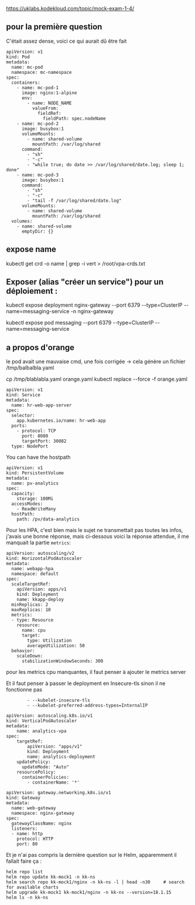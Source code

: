 
https://uklabs.kodekloud.com/topic/mock-exam-1-4/

## pour la première question

C'était assez dense, voici ce qui aurait dû être fait

```
apiVersion: v1
kind: Pod
metadata:
  name: mc-pod
  namespace: mc-namespace
spec:
  containers:
    - name: mc-pod-1
      image: nginx:1-alpine
      env:
        - name: NODE_NAME
          valueFrom:
            fieldRef:
              fieldPath: spec.nodeName
    - name: mc-pod-2
      image: busybox:1
      volumeMounts:
        - name: shared-volume
          mountPath: /var/log/shared
      command:
        - "sh"
        - "-c"
        - "while true; do date >> /var/log/shared/date.log; sleep 1; done"
    - name: mc-pod-3
      image: busybox:1
      command:
        - "sh"
        - "-c"
        - "tail -f /var/log/shared/date.log"
      volumeMounts:
        - name: shared-volume
          mountPath: /var/log/shared
  volumes:
    - name: shared-volume
      emptyDir: {}
```



## expose name 

kubectl get crd -o name | grep -i vert > /root/vpa-crds.txt


## Exposer (alias "créer un service") pour un déploiement :

kubectl expose deployment nginx-gateway --port 6379 --type=ClusterIP --name=messaging-service -n nginx-gateway

kubectl expose pod messaging --port 6379 --type=ClusterIP --name=messaging-service


## a propos d'orange

le pod avait une mauvaise cmd, une fois corrigée -> cela génère un fichier /tmp/balbalbla.yaml

cp /tmp/blablabla.yaml orange.yaml
kubectl replace --force -f orange.yaml


```
apiVersion: v1
kind: Service
metadata:
  name: hr-web-app-server
spec:
  selector:
    app.kubernetes.io/name: hr-web-app
  ports:
    - protocol: TCP
      port: 8080
      targetPort: 30082
  type: NodePort
```

You can have the hostpath 

```
apiVersion: v1
kind: PersistentVolume
metadata:
  name: pv-analytics
spec:
  capacity:
    storage: 100Mi
  accessModes:
    - ReadWriteMany
  hostPath:
    path: /pv/data-analytics
```

Pour les HPA, c'est bien mais le sujet ne transmettait pas toutes les infos, j'avais une bonne réponse, mais ci-dessous voici la réponse attendue, il me manquait la partie `metrics`:

```
apiVersion: autoscaling/v2
kind: HorizontalPodAutoscaler
metadata:
  name: webapp-hpa
  namespace: default
spec:
  scaleTargetRef:
    apiVersion: apps/v1
    kind: Deployment
    name: kkapp-deploy
  minReplicas: 2
  maxReplicas: 10
  metrics:
  - type: Resource
    resource:
      name: cpu
      target:
        type: Utilization
        averageUtilization: 50
  behavior:
    scaleDown:
      stabilizationWindowSeconds: 300
```


pour les metrics cpu manquantes, il faut penser à ajouter le metrics server

Et il faut penser à passer le deployment en Insecure-tls sinon il ne fonctionne pas

```
        - --kubelet-insecure-tls
        - --kubelet-preferred-address-types=InternalIP
```

```
apiVersion: autoscaling.k8s.io/v1
kind: VerticalPodAutoscaler
metadata:
    name: analytics-vpa
spec:
    targetRef:
        apiVersion: "apps/v1"
        kind: Deployment
        name: analytics-deployment
    updatePolicy:
      updateMode: "Auto"
    resourcePolicy:
      containerPolicies:
        - containerName: '*'
```


```
apiVersion: gateway.networking.k8s.io/v1
kind: Gateway
metadata:
  name: web-gateway
  namespace: nginx-gateway
spec:
  gatewayClassName: nginx
  listeners:
  - name: http
    protocol: HTTP
    port: 80
```


Et je n'ai pas compris la dernière question sur le Helm, apparemment il fallait faire ça :

```
helm repo list
helm repo update kk-mock1 -n kk-ns
helm search repo kk-mock1/nginx -n kk-ns -l | head -n30		# search for available charts
helm upgrade kk-mock1 kk-mock1/nginx -n kk-ns --version=18.1.15
helm ls -n kk-ns
```


